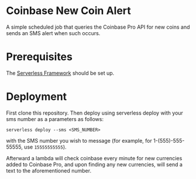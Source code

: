 # Coinbase New Coin Alert

A simple scheduled job that queries the Coinbase Pro API for new coins and sends an SMS alert when such occurs.

# Prerequisites
The [Serverless Framework](https://www.github.com/serverless/serverless) should be set up.

# Deployment
First clone this repository. Then deploy using serverless deploy with your sms number as a parameters as follows:

```serverless deploy --sms <SMS_NUMBER>```

with the SMS number you wish to message (for example, for 1-(555)-555-55555, use `15555555555`).

Afterward a lambda will check coinbase every minute for new currencies added to Coinbase Pro, and upon finding any new currencies, will send a text to the aforementioned number.